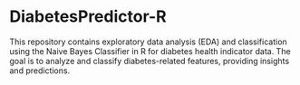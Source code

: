 # DiabetesPredictor-R
This repository contains exploratory data analysis (EDA) and classification using the Naive Bayes Classifier in R for diabetes health indicator data. The goal is to analyze and classify diabetes-related features, providing insights and predictions.
